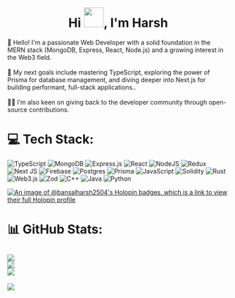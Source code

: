 <h1 align="center">Hi <img style="height: 45px;width: 45px;" src = "https://user-images.githubusercontent.com/74038190/214644152-52f47eb3-5e31-4f47-8758-05c9468d5596.gif">, I'm <b>Harsh</b> </h1>
💫 
Hello! I'm a passionate Web Developer with a solid foundation in the MERN stack (MongoDB, Express, React, Node.js) and a growing interest in the Web3 field.
<br><br>
🌱 My next goals include mastering TypeScript, exploring the power of Prisma for database management, and diving deeper into Next.js for building performant, full-stack applications..
<br><br>
👨‍💻 I’m also keen on giving back to the developer community through open-source contributions.
<br>

# 💻 Tech Stack:
  ![TypeScript](https://img.shields.io/badge/typescript-%23007ACC.svg?style=for-the-badge&logo=typescript&logoColor=white)
  ![MongoDB](https://img.shields.io/badge/MongoDB-%234ea94b.svg?style=for-the-badge&logo=mongodb&logoColor=white)
  ![Express.js](https://img.shields.io/badge/express.js-%23404d59.svg?style=for-the-badge&logo=express&logoColor=%2361DAFB) 
  ![React](https://img.shields.io/badge/react-%2320232a.svg?style=for-the-badge&logo=react&logoColor=%2361DAFB)
  ![NodeJS](https://img.shields.io/badge/node.js-6DA55F?style=for-the-badge&logo=node.js&logoColor=white)
  ![Redux](https://img.shields.io/badge/redux-%23593d88.svg?style=for-the-badge&logo=redux&logoColor=white)
  ![Next JS](https://img.shields.io/badge/Next-black?style=for-the-badge&logo=next.js&logoColor=white) 
  ![Firebase](https://img.shields.io/badge/firebase-a08021?style=for-the-badge&logo=firebase&logoColor=ffcd34) 
  ![Postgres](https://img.shields.io/badge/postgres-%23316192.svg?style=for-the-badge&logo=postgresql&logoColor=white) 
  ![Prisma](https://img.shields.io/badge/Prisma-3982CE?style=for-the-badge&logo=Prisma&logoColor=white)
  ![JavaScript](https://img.shields.io/badge/javascript-%23323330.svg?style=for-the-badge&logo=javascript&logoColor=%23F7DF1E)
  ![Solidity](https://img.shields.io/badge/Solidity-%23363636.svg?style=for-the-badge&logo=solidity&logoColor=white)
  ![Rust](https://img.shields.io/badge/rust-%23000000.svg?style=for-the-badge&logo=rust&logoColor=white)
  ![Web3.js](https://img.shields.io/badge/web3.js-F16822?style=for-the-badge&logo=web3.js&logoColor=white)
  ![Zod](https://img.shields.io/badge/zod-%233068b7.svg?style=for-the-badge&logo=zod&logoColor=white)
  ![C++](https://img.shields.io/badge/c++-%2300599C.svg?style=for-the-badge&logo=c%2B%2B&logoColor=white)
  ![Java](https://img.shields.io/badge/java-%23ED8B00.svg?style=for-the-badge&logo=openjdk&logoColor=white) 
  ![Python](https://img.shields.io/badge/python-3670A0?style=for-the-badge&logo=python&logoColor=ffdd54)

  
[![An image of @bansalharsh2504's Holopin badges, which is a link to view their full Holopin profile](https://holopin.me/bansalharsh2504)](https://holopin.io/@bansalharsh2504)
<!--
  <div align="center">
  <picture>
    <source media="(prefers-color-scheme: dark)" srcset="https://raw.githubusercontent.com/platane/platane/output/github-contribution-grid-snake-dark.svg">
    <source media="(prefers-color-scheme: light)" srcset="https://raw.githubusercontent.com/platane/platane/output/github-contribution-grid-snake.svg">
    <img alt="github contribution grid snake animation" src="https://raw.githubusercontent.com/platane/platane/output/github-contribution-grid-snake.svg">
  </picture>
</div>
-->
# 📊 GitHub Stats:
![](https://github-readme-stats.vercel.app/api?username=bansal-harsh-2504&theme=dark&hide_border=false&include_all_commits=true&count_private=true)<br/>
![](https://github-readme-streak-stats.herokuapp.com/?user=bansal-harsh-2504&theme=dark&hide_border=false)<br/>
![](https://github-readme-stats.vercel.app/api/top-langs/?username=bansal-harsh-2504&theme=dark&hide_border=false&include_all_commits=true&count_private=true&layout=compact)
---
[![](https://visitcount.itsvg.in/api?id=bansal-harsh-2504&icon=5&color=12)](https://visitcount.itsvg.in)

